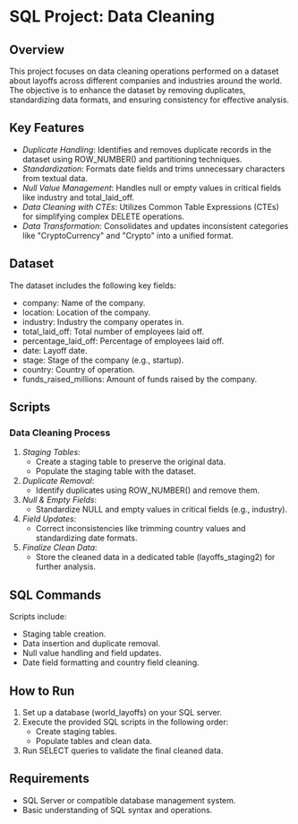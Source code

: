 # SQL Project: Data Cleaning

## Overview
This project focuses on data cleaning operations performed on a dataset about layoffs across different companies and industries around the world. The objective is to enhance the dataset by removing duplicates, standardizing data formats, and ensuring consistency for effective analysis.

## Key Features
- *Duplicate Handling*: Identifies and removes duplicate records in the dataset using ROW_NUMBER() and partitioning techniques.
- *Standardization*: Formats date fields and trims unnecessary characters from textual data.
- *Null Value Management*: Handles null or empty values in critical fields like industry and total_laid_off.
- *Data Cleaning with CTEs*: Utilizes Common Table Expressions (CTEs) for simplifying complex DELETE operations.
- *Data Transformation*: Consolidates and updates inconsistent categories like "CryptoCurrency" and "Crypto" into a unified format.

## Dataset
The dataset includes the following key fields:
- company: Name of the company.
- location: Location of the company.
- industry: Industry the company operates in.
- total_laid_off: Total number of employees laid off.
- percentage_laid_off: Percentage of employees laid off.
- date: Layoff date.
- stage: Stage of the company (e.g., startup).
- country: Country of operation.
- funds_raised_millions: Amount of funds raised by the company.

## Scripts
### Data Cleaning Process
1. *Staging Tables*:
   - Create a staging table to preserve the original data.
   - Populate the staging table with the dataset.
2. *Duplicate Removal*:
   - Identify duplicates using ROW_NUMBER() and remove them.
3. *Null & Empty Fields*:
   - Standardize NULL and empty values in critical fields (e.g., industry).
4. *Field Updates*:
   - Correct inconsistencies like trimming country values and standardizing date formats.
5. *Finalize Clean Data*:
   - Store the cleaned data in a dedicated table (layoffs_staging2) for further analysis.

## SQL Commands
Scripts include:
- Staging table creation.
- Data insertion and duplicate removal.
- Null value handling and field updates.
- Date field formatting and country field cleaning.

## How to Run
1. Set up a database (world_layoffs) on your SQL server.
2. Execute the provided SQL scripts in the following order:
   - Create staging tables.
   - Populate tables and clean data.
3. Run SELECT queries to validate the final cleaned data.

## Requirements
- SQL Server or compatible database management system.
- Basic understanding of SQL syntax and operations.

